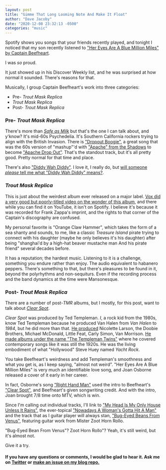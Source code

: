 ```yaml
---
layout: post
title: "Gimme That Long Looming Note And Make It Float"
author: "Dave Jacoby"
date: "2020-12-08 23:32:13 -0500"
categories: "music"
---
```


Spotify shows you songs that your friends recently played, and tonight I noticed that my son recently listened to ["Her Eyes Are A Blue Million Miles" by Captain Beefheart](https://open.spotify.com/track/6fJSEk0GDtPOk3gFxcnbUy?si=rlTexS8rTQO83viGWM-6lQ).

I was _so_ proud.

It just showed up in his Discover Weekly list, and he was surprised at how normal it sounded. There's reasons for that.

Musically, I group Captain Beefheart's work into three categories:

- Pre- _Trout Mask Replica_
- _Trout Mask Replica_
- Post- _Trout Mask Replica_

### Pre- _Trout Mask Replica_

There's more than [_Safe as Milk_](https://open.spotify.com/album/0DFhGsFKG7G58cke33GlAh) but that's the one I can talk about, and y'know? It's mid-60s Psychedelia. It's Southern California rockers trying to align with the British Invasion. There is ["Dropout Boogie"](https://open.spotify.com/track/6SmeNEJwqIi27x1ZGMf6G7), a great song that was the 60s version of "mashup"'d with ["Apache" from the Shadows](https://open.spotify.com/track/0sZy1HE2aGBQABHfVRQ4jB) to become ["Apache Drop Out"](https://open.spotify.com/track/3tTr3Dv9ZBGswGRx5uG3ir). That's the standout track, but it's all pretty good. Pretty normal for that time and place.

There's also ["Diddy Wah Diddy"](https://open.spotify.com/track/7tWQKJnPrHVxB6MnoBivgb). I love it, I really do, but [will someone _please_ tell me what "Diddy Wah Diddy" means?](https://open.spotify.com/track/2IOWJHuYyOQFME7eKFfFNY).

### _Trout Mask Replica_

This is just about the weirdest album ever released on a major label. [Vox did a very good but poorly-titled video on the wonder of this album](https://www.youtube.com/watch?v=58nPEe-TU-w), and there while you can find it on YouTube, it isn't on Spotify. I believe it's because it was recorded for Frank Zappa's imprint, and the rights to that corner of the Captain's discography are confused.

My personal favorite is "Orange Claw Hammer", which takes the form of a sea shanty and sounds, to me, like a classic _Treasure Island_ pirate trying to connect with his daughter (maybe he only believes it's his daughter) after being "shanghai'd by a high-hat beaver mustache man And his pirate friend" several decades before.

It has a reputation; the hardest music. Listening to it is a challenge, something you endure rather than enjoy. The audio equivalent to habanero peppers. There's something to that, but there's pleasures to be found in it, beyond the polyrhythms and non-sequiturs. Even if the recording process and the band dynamics at the time were Mansonesque.

### Post- _Trout Mask Replica_

There are a number of post-_TMR_ albums, but I mostly, for this post, want to talk about [_Clear Spot_](https://open.spotify.com/album/3m2ltFkbJ34zxghz9vlY6p).

_Clear Spot_ was produced by Ted Templeman. _I_, a rock kid from the 1980s, know Ted Templeman because he produced Van Halen from _Van Halen_ to _1984_, but he did more than that. [He produced](https://www.allmusic.com/artist/ted-templeman-mn0000029458/credits) Nicolette Larson, the Doobie Brothers, Michael McDonald, Little Feat, Carly Simon, Van Morrison. [He made albums under the name "The Templeman Twins"](https://www.covermesongs.com/2013/04/cover-classics-trill-it-like-it-was-by-the-templeton-twins.html) where he covered contemporary songs like it was still the 1920s. He was the living embodiment of what "Hollywood" Steve Huey named _Yacht Rock_.

You take Beefheart's weirdness and add Templeman's smoothness and what you get is, as I keep saying, "almost not weird". "Her Eyes Are A Blue Million Miles" is very much an identifiable love song, and Joan Osborne released a cover of it early in her career.

In fact, Osborne's song ["Right Hand Man"](https://open.spotify.com/track/30KD97bx7WCuUpNROj3Sij) used the intro to Beefheart's ["Clear Spot"](https://open.spotify.com/track/64VzsxSLkcpOGRbrL7UeiC), and Beefheart's given songwriting credit. And with the intro, Joan brought 7/8 time onto MTV, which is win.

Since I'm calling out individual tracks, I'll link to ["My Head Is My Only House Unless It Rains"](https://open.spotify.com/track/40FBvcPdz84RpbCOx2lHQV), the ever-topical ["Nowadays A Woman's Gotta Hit A Man"](https://open.spotify.com/track/3EkSnsYJ9sWKQGPfWSlhtV) and the track that as I guitar player will always stan, ["Bug-Eyed Beans From Venus"](https://open.spotify.com/track/4msev8ey3uUXjFTw7lRaTk), featuring guitar work from Mister Zoot Horn Rollo.

"Bug-Eyed Bean From Venus"? Zoot Horn Rollo"? Yeah, it's still weird, but it's almost not.

Give it a try.

#### If you have any questions or comments, I would be glad to hear it. Ask me on [Twitter](https://twitter.com/jacobydave) or [make an issue on my blog repo.](https://github.com/jacoby/jacoby.github.io)
